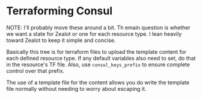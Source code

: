 # Terraforming Consul

NOTE: I'll probably move these around a bit. Th emain question is whether we
want a state for Zealot or one for each resource type. I lean heavily toward
Zealot to keep it simple and concise.

Basically this tree is for terraform files to upload the template content for
each defined resource type. If any default variables also need to set, do that
in the resource's TF file.  Also, use `consul_keys_prefix` to ensure complete
control over that prefix.

The use of a template file for the content allows you do write the template
file normally without needing to worry about escaping it.
